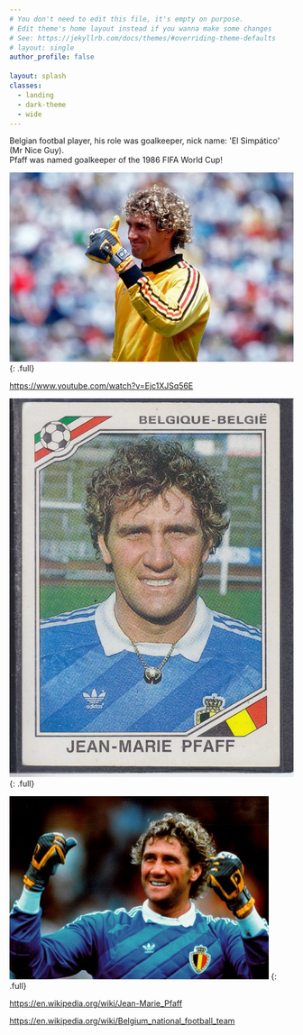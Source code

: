 ```yaml
---
# You don't need to edit this file, it's empty on purpose.
# Edit theme's home layout instead if you wanna make some changes
# See: https://jekyllrb.com/docs/themes/#overriding-theme-defaults
# layout: single
author_profile: false

layout: splash
classes:
  - landing
  - dark-theme
  - wide
---
```


Belgian footbal player, his role was goalkeeper, nick name: 'El Simpático' (Mr Nice Guy).   
Pfaff was named goalkeeper of the 1986 FIFA World Cup!  

![full](/assets/images/Jean-Marie-Pfaff-thumbs-up.webp)
{: .full}

https://www.youtube.com/watch?v=Ejc1XJSq56E

![full](/assets/images/mexico-86-world-cup-jean-marie-pfaff-belgique-sticker.webp)
{: .full}

![full](/assets/images/wide.jpg)
{: .full}



https://en.wikipedia.org/wiki/Jean-Marie_Pfaff

https://en.wikipedia.org/wiki/Belgium_national_football_team


